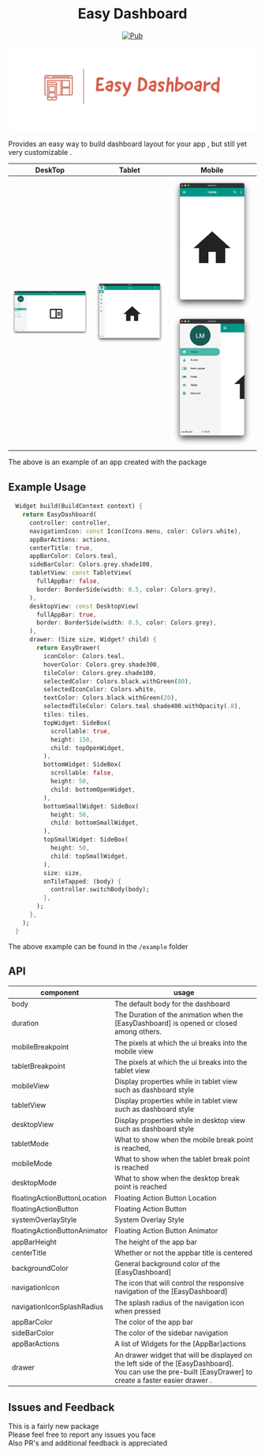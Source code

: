 <center><h1>Easy Dashboard</h1></center>

<center>

[![Pub](https://img.shields.io/pub/v/easy_dashboard.svg)](https://pub.dev/packages/easy_dashboard)
</center>

<p align="center">
  <img alt="easy dashboard", src="https://raw.githubusercontent.com/lewiseman/assets/master/Easy_dashboard_logo.png">
</p>

Provides an easy way to build dashboard layout for your app , but still yet very customizable .

|DeskTop	|Tablet		|Mobile		|
|:------------:|:------------:|:-------------:|
|	[![](https://raw.githubusercontent.com/lewiseman/assets/master/easydb-dsk-open.png)](https://github.com/lewiseman/easy_dashboard/tree/master/example/lib) |	[![](https://raw.githubusercontent.com/lewiseman/assets/master/easydb-tb.png)](https://github.com/lewiseman/easy_dashboard/tree/master/example/lib)  | [![](https://raw.githubusercontent.com/lewiseman/assets/master/easydb-mb-cd.png)](https://github.com/lewiseman/easy_dashboard/tree/master/example/lib) [![](https://raw.githubusercontent.com/lewiseman/assets/master/easydb-mbop.png)](https://github.com/lewiseman/easy_dashboard/tree/master/example/lib) |

The above is an example of an app created with the package


## Example Usage

```dart
  Widget build(BuildContext context) {
    return EasyDashboard(
      controller: controller,
      navigationIcon: const Icon(Icons.menu, color: Colors.white),
      appBarActions: actions,
      centerTitle: true,
      appBarColor: Colors.teal,
      sideBarColor: Colors.grey.shade100,
      tabletView: const TabletView(
        fullAppBar: false,
        border: BorderSide(width: 0.5, color: Colors.grey),
      ),
      desktopView: const DesktopView(
        fullAppBar: true,
        border: BorderSide(width: 0.5, color: Colors.grey),
      ),
      drawer: (Size size, Widget? child) {
        return EasyDrawer(
          iconColor: Colors.teal,
          hoverColor: Colors.grey.shade300,
          tileColor: Colors.grey.shade100,
          selectedColor: Colors.black.withGreen(80),
          selectedIconColor: Colors.white,
          textColor: Colors.black.withGreen(20),
          selectedTileColor: Colors.teal.shade400.withOpacity(.8),
          tiles: tiles,
          topWidget: SideBox(
            scrollable: true,
            height: 150,
            child: topOpenWidget,
          ),
          bottomWidget: SideBox(
            scrollable: false,
            height: 50,
            child: bottomOpenWidget,
          ),
          bottomSmallWidget: SideBox(
            height: 50,
            child: bottomSmallWidget,
          ),
          topSmallWidget: SideBox(
            height: 50,
            child: topSmallWidget,
          ),
          size: size,
          onTileTapped: (body) {
            controller.switchBody(body);
          },
        );
      },
    );
  }
``` 

The above example can be found in the `/example` folder

## API

| component | usage |
|---|---|
| body | The default body for the dashboard |
| duration | The Duration of the animation when the [EasyDashboard] is opened or closed among others. |
| mobileBreakpoint | The pixels at which the ui breaks into the mobile view |
| tabletBreakpoint | The pixels at which the ui breaks into the tablet view |
| mobileView | Display properties while in tablet view such as dashboard style |
| tabletView | Display properties while in tablet view such as dashboard style |
| desktopView | Display properties while in desktop view such as dashboard style |
| tabletMode | What to show when the mobile break point is reached, |
| mobileMode | What to show when the tablet break point is reached |
| desktopMode | What to show when the desktop break point is reached |
| floatingActionButtonLocation | Floating Action Button Location |
| floatingActionButton | Floating Action Button |
| systemOverlayStyle | System Overlay Style |
| floatingActionButtonAnimator | Floating Action Button Animator |
| appBarHeight | The height of the app bar |
| centerTitle | Whether or not the appbar title is centered |
| backgroundColor | General background color of the [EasyDashboard] |
| navigationIcon | The icon that will control the responsive navigation of the [EasyDashboard] |
| navigationIconSplashRadius | The splash radius of the navigation icon when pressed |
| appBarColor | The color of the app bar |
| sideBarColor | The color of the sidebar navigation |
| appBarActions | A list of Widgets for the [AppBar]actions |
| drawer | An drawer widget that will be displayed on the left side of the [EasyDashboard]. <br>You can use the pre-built [EasyDrawer] to create a faster easier drawer . |


## Issues and Feedback

This is a fairly new package <br>
Please feel free to report any issues you face<br>
Also PR's and additional feedback is appreciated
